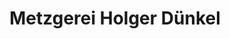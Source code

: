 ---
title: "Metzgerei Holger Dünkel"
url: /goldkronach/metzgerei-holger-duenkel/
shop: Metzgerei
---
